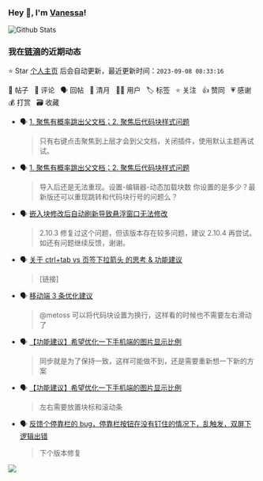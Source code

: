 ### Hey 👋, I'm [Vanessa](http://vanessa.b3log.org/)!

![Github Stats](https://github-readme-stats.vercel.app/api?username=Vanessa219&show_icons=true)

<!--events start -->

### 我在[链滴](https://ld246.com)的近期动态

⭐️ Star [个人主页](https://github.com/Vanessa219/Vanessa219) 后会自动更新，最近更新时间：`2023-09-08 08:33:16`

📝 帖子 &nbsp; 💬 评论 &nbsp; 🗣 回帖 &nbsp; 🌙 清月 &nbsp; 👨‍💻 用户 &nbsp; 🏷️ 标签 &nbsp; ⭐️ 关注 &nbsp; 👍 赞同 &nbsp; 💗 感谢 &nbsp; 💰 打赏 &nbsp; 🗃 收藏

* 🗣 [1. 聚焦有概率跳出父文档；2. 聚焦后代码块样式问题](https://ld246.com/article/1692786454483/comment/1692963076773#comments)

  > 只有右键点击聚焦到上层才会到父文档，关闭插件，使用默认主题再试试。
* 🗣 [1. 聚焦有概率跳出父文档；2. 聚焦后代码块样式问题](https://ld246.com/article/1692786454483/comment/1692963076773#comments)

  > 导入后还是无法重现。设置-编辑器-动态加载块数 你设置的是多少？最新版还可以重现跳转和代码块行号的问题么？
* 🗣 [嵌入块修改后自动刷新导致悬浮窗口无法修改](https://ld246.com/article/1694056780809/comment/1694062130544#comments)

  > 2.10.3 修复过这个问题，但该版本存在较多问题，建议 2.10.4 再尝试。如还有问题继续反馈，谢谢。
* 🗣 [关于 ctrl+tab vs 页签下拉箭头 的思考 &amp; 功能建议](https://ld246.com/article/1693124396656/comment/1693989551452#comments)

  > [链接]
* 🗣 [移动端 3 条优化建议](https://ld246.com/article/1693474636852/comment/1693576173575#comments)

  > @metoss 可以将代码块设置为换行，这样看的时候也不需要左右滑动了
* 🗣 [【功能建议】希望优化一下手机端的图片显示比例](https://ld246.com/article/1693396083945/comment/1693484047066#comments)

  > 同步就是为了保持一致，这样可能做不到，还是需要重新想一下新的方案
* 🗣 [【功能建议】希望优化一下手机端的图片显示比例](https://ld246.com/article/1693396083945/comment/1693471352472#comments)

  > 左右需要放置块标和滚动条
* 🗣 [反馈个停靠栏的 bug，停靠栏按钮在没有钉住的情况下，乱触发，双屏下逻辑出错](https://ld246.com/article/1693474547631/comment/1693960275932#comments)

  > 下个版本修复


<!--events end -->

<a title="Hits" target="_blank" href="https://github.com/Vanessa219/Vanessa219"><img src="https://hits.b3log.org/Vanessa219/Vanessa219.svg"></a>
